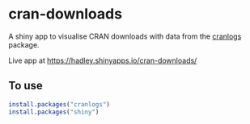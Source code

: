 # cran-downloads

A shiny app to visualise CRAN downloads with data from the [cranlogs](http://r-hub.github.io/cranlogs/) package.

Live app at <https://hadley.shinyapps.io/cran-downloads/>

## To use

```R
install.packages("cranlogs")
install.packages("shiny")
```
